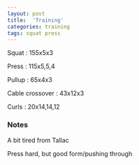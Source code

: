 ```yaml
---
layout: post
title:  'Training'
categories: training
tags: squat press
---
```


Squat : 155x5x3

Press  : 115x5,5,4

Pullup  : 65x4x3

Cable crossover : 43x12x3

Curls : 20x14,14,12

### Notes

A bit tired from Tallac

Press hard, but good form/pushing through
